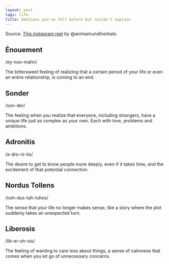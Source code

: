 ```yaml
---
layout: post
tags: life
title: Emotions you've felt before but couldn't explain
---
```


Source: [This instagram reel](https://www.instagram.com/p/C2gaMqdtYdY/) by @animamundiherbals.

## Énouement

/ey-noo-mahn/

The bittersweet feeling of realizing that a certain period of your life or even an entire relationship, is coming to an end.

## Sonder

/son-der/

The feeling when you realize that everyone, including strangers, have a unique life just as complex as your own. Each with love, problems and ambitions.

## Adronitis

/a-dro-ni-tis/

The desire to get to know people more deeply, even if it takes time, and the excitement of that potential connection.

## Nordus Tollens

/noh-dus-tah-luhns/

The sense that your life no longer makes sense, like a story where the plot suddenly takes an unexpected turn.

## Liberosis

/lib-er-oh-sis/

The feeling of wanting to care less about things, a sense of calmness that comes when you let go of unnecessary concerns.


